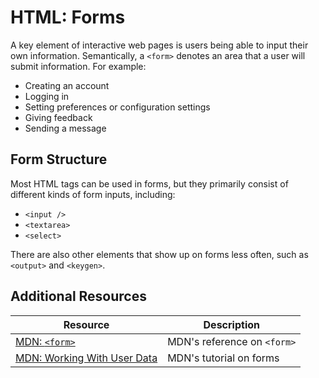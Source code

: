 # HTML: Forms

A key element of interactive web pages is users being able to input their own information. Semantically, a `<form>` denotes an area that a user will submit information. For example:

* Creating an account
* Logging in
* Setting preferences or configuration settings
* Giving feedback
* Sending a message

## Form Structure

Most HTML tags can be used in forms, but they primarily consist of different kinds of form inputs, including:

* `<input />`
* `<textarea>`
* `<select>`

There are also other elements that show up on forms less often, such as `<output>` and `<keygen>`.

## Additional Resources

| Resource | Description |
| --- | --- |
| [MDN: `<form>`](https://developer.mozilla.org/en-US/docs/Web/HTML/Element/form) | MDN's reference on `<form>` |
| [MDN: Working With User Data](https://developer.mozilla.org/en-US/docs/Learn/Forms) | MDN's tutorial on forms |
